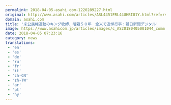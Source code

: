 ```yaml
---
permalink: 2018-04-05-asahi.com-1220289227.html
original: http://www.asahi.com/articles/ASL4451FRL44UHBI01Y.html?ref=rss
domain: asahi.com
title: '米公民権運動のキング牧師、暗殺５０年　全米で追悼行事：朝日新聞デジタル'
image: https://www.asahicom.jp/articles/images/c_AS20180405001044_comm.jpg
date: 2018-04-05 07:23:16
category: news
translations: 
 - 'en'
 - 'es'
 - 'de'
 - 'ru'
 - 'fr'
 - 'it'
 - 'zh-CN'
 - 'zh-TW'
 - 'ar'
 - 'pt'
 - 'hy'
---
```


